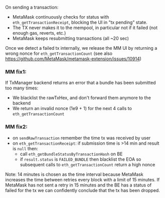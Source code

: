 On sending a transaction:

* MetaMask continuously checks for status with `eth_getTransactionReceipt`, blocking the UI in "tx pending" state.
* The TX never makes it to the mempool, in particular not if it failed (not enough gas, reverts, etc.)
* MetaMask keeps resubmitting transactions (all ~20 sec)

Once we detect a failed tx internally, we release the MM UI by returning a wrong nonce for `eth_getTransactionCount` (see also
https://github.com/MetaMask/metamask-extension/issues/10914)


### MM fix1:

If TxManager backend returns an error that a bundle has been submitted too many times:

* We blacklist the rawTxHex, and don't forward them anymore to the backend
* We return an invalid nonce (1e9 + 1) for the next 4 calls to `eth_getTransactionCount`

### MM fix2:

* on `sendRawTransaction` remember the time tx was received by user
* on `eth_getTransactionReceipt`: if submission time is >14 min and result is `null` then:
  * call `eth_getBundleStatusByTransactionHash` on BE
  * if `result.status` is `FAILED_BUNDLE` then blacklist the EOA so subsequent calls to `eth_getTransactionCount` return a high nonce

Note: 14 minutes is chosen as the time interval because MetaMask increases the time between retries every block with a limit of 15 minutes.
If MetaMask has not sent a retry in 15 minutes and the BE has a status of failed for the tx we can confidently conclude that the tx has been dropped.
